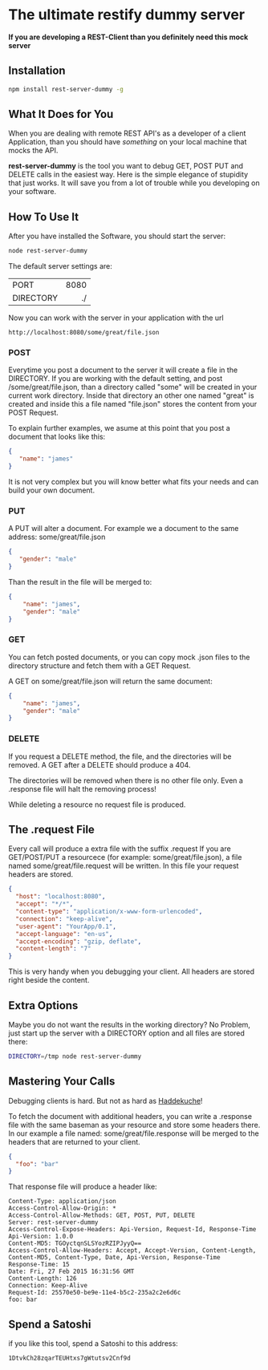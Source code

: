 # The ultimate restify dummy server #

**If you are developing a REST-Client than you definitely  need this mock server**

## Installation ##

```bash
npm install rest-server-dummy -g
```

## What It Does for You ##

When you are dealing with remote REST API's as a developer of a client Application, than you should have *something* on your local machine that mocks the API. 

**rest-server-dummy** is the tool you want to debug GET, POST  PUT and DELETE calls in the easiest way. Here is the  simple elegance of stupidity that just works. It will save you from a lot of trouble while you developing on your software.


## How To Use It ##

After you have installed the Software, you should start the server:

```bash
node rest-server-dummy
```

The default server settings are:

|           |           |
|:----------|----------:|  
|PORT       | 8080      |  
|DIRECTORY  | ./        |  

Now you can work with the server in your application with the url 

```
http://localhost:8080/some/great/file.json
```

### POST ###

Everytime you post a document to the server it will create a file in the DIRECTORY. If you are working with the default setting, and post /some/great/file.json, than a directory called "some" will be created in your current work directory. Inside that directory an other one named "great" is created and inside this a file named "file.json" stores the content from your POST Request. 

To explain further examples, we asume at this point that you post a document that looks like this: 

```json
{
   "name": "james"
}
```

It is not very complex but you will know better what fits your needs and can build your own document. 

### PUT ###

A PUT will alter a document. For example we a document to the same address: some/great/file.json

```json
{
   "gender": "male"
}
```

Than the result in the file will be merged to:

```json
{
    "name": "james",
    "gender": "male"
}
```

### GET ###

You can fetch posted documents, or you can copy mock .json files to the directory structure and fetch them with a GET Request.

A GET on some/great/file.json will return the same document: 

```json
{
    "name": "james",
    "gender": "male"
}
```


### DELETE ###

If you request a DELETE method, the file, and the directories will be removed. A GET after a DELETE should produce a 404.

The directories will be removed when there is no other file only. Even a .response file will halt the removing process!

While deleting a resource no request file is produced. 

## The .request File ##

Every call will produce a extra file with the suffix .request If you are GET/POST/PUT a resourcece (for example:  some/great/file.json), a file named  some/great/file.request will be written. In this file your request headers are stored. 

```json
{
  "host": "localhost:8080",
  "accept": "*/*",
  "content-type": "application/x-www-form-urlencoded",
  "connection": "keep-alive",
  "user-agent": "YourApp/0.1",
  "accept-language": "en-us",
  "accept-encoding": "gzip, deflate",
  "content-length": "7"
}
```

This is very handy when you debugging your client. All headers are stored right beside the content.

## Extra Options ##

Maybe you do not want the results in the working directory? No Problem, just start up the server with a DIRECTORY option and all files are stored there:

```bash
DIRECTORY=/tmp node rest-server-dummy
```

## Mastering Your Calls ##

Debugging clients is hard. But not as hard as [Haddekuche](http://en.wikipedia.org/wiki/Haddekuche)! 

To fetch the document with additional headers, you can write a .response file with the same baseman as your resource and store some headers there. 
In our example a file named:  some/great/file.response will be merged to the headers that are returned to your client. 

```json
{
  "foo": "bar"
}
```

That response file will produce a header like: 

```
Content-Type: application/json
Access-Control-Allow-Origin: *
Access-Control-Allow-Methods: GET, POST, PUT, DELETE
Server: rest-server-dummy
Access-Control-Expose-Headers: Api-Version, Request-Id, Response-Time
Api-Version: 1.0.0
Content-MD5: TGOyctqnSLSYozRZIPJyyQ==
Access-Control-Allow-Headers: Accept, Accept-Version, Content-Length, Content-MD5, Content-Type, Date, Api-Version, Response-Time
Response-Time: 15
Date: Fri, 27 Feb 2015 16:31:56 GMT
Content-Length: 126
Connection: Keep-Alive
Request-Id: 25570e50-be9e-11e4-b5c2-235a2c2e6d6c
foo: bar
```

## Spend a Satoshi ##
if you like this tool, spend a Satoshi to this address:

```
1DtvkCh28zqarTEUHtxs7gWtutsv2Cnf9d
```





